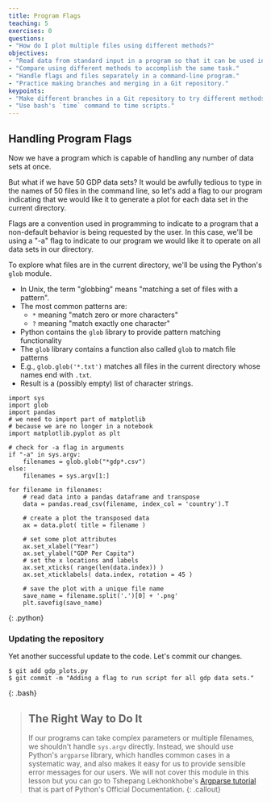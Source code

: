 ```yaml
---
title: Program Flags
teaching: 5
exercises: 0
questions:
- "How do I plot multiple files using different methods?"
objectives:
- "Read data from standard input in a program so that it can be used in a pipeline."
- "Compare using different methods to accomplish the same task."
- "Handle flags and files separately in a command-line program."
- "Practice making branches and merging in a Git repository."
keypoints:
- "Make different branches in a Git repository to try different methods."
- "Use bash's `time` command to time scripts."
---
```


## Handling Program Flags

Now we have a program which is capable of handling any number of data sets at once.

But what if we have 50 GDP data sets? It would be awfully tedious to type in the names
of 50 files in the command line, so let's add a flag to our program indicating that we
would like it to generate a plot for each data set in the current directory.

Flags are a convention used in programming to indicate to a program that a non-default behavior
is being requested by the user. In this case, we'll be using a "-a" flag to indicate to our program
we would like it to operate on all data sets in our directory.

To explore what files are in the current directory, we'll be using the Python's `glob` module.

*   In Unix, the term "globbing" means "matching a set of files with a pattern".
*   The most common patterns are:
    *   `*` meaning "match zero or more characters"
    *   `?` meaning "match exactly one character"
*   Python contains the `glob` library to provide pattern matching functionality
*   The `glob` library contains a function also called `glob` to match file patterns
*   E.g., `glob.glob('*.txt')` matches all files in the current directory
    whose names end with `.txt`.
*   Result is a (possibly empty) list of character strings.

~~~
import sys
import glob
import pandas
# we need to import part of matplotlib
# because we are no longer in a notebook
import matplotlib.pyplot as plt

# check for -a flag in arguments
if "-a" in sys.argv:
    filenames = glob.glob("*gdp*.csv")
else:
    filenames = sys.argv[1:]

for filename in filenames:
    # read data into a pandas dataframe and transpose
    data = pandas.read_csv(filename, index_col = 'country').T

    # create a plot the transposed data
    ax = data.plot( title = filename )

    # set some plot attributes
    ax.set_xlabel("Year")
    ax.set_ylabel("GDP Per Capita")
    # set the x locations and labels
    ax.set_xticks( range(len(data.index)) )
    ax.set_xticklabels( data.index, rotation = 45 )

    # save the plot with a unique file name
    save_name = filename.split('.')[0] + '.png'
    plt.savefig(save_name)
~~~
{: .python}

### Updating the repository

Yet another successful update to the code. Let's
commit our changes.

~~~
$ git add gdp_plots.py
$ git commit -m "Adding a flag to run script for all gdp data sets."
~~~
{: .bash}


> ## The Right Way to Do It
>
> If our programs can take complex parameters or multiple filenames,
> we shouldn't handle `sys.argv` directly.
> Instead,
> we should use Python's `argparse` library,
> which handles common cases in a systematic way,
> and also makes it easy for us to provide sensible error messages for our users.
> We will not cover this module in this lesson
> but you can go to Tshepang Lekhonkhobe's [Argparse tutorial](http://docs.python.org/dev/howto/argparse.html)
> that is part of Python's Official Documentation.
{: .callout}
